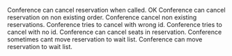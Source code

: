 Conference can cancel reservation when called. OK
Conference can cancel reservation on non existing order.
Conference cancel non existing reservations.
Conference tries to cancel with wrong id.
Conference tries to cancel with no id.
Conference can cancel seats in reservation.
Conference sometimes cant move reservation to wait list.
Conference can move reservation to wait list.

